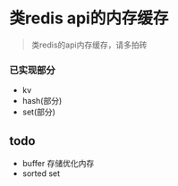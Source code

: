 #  类redis api的内存缓存

>类redis的api内存缓存，请多拍砖

###  已实现部分
* kv
* hash(部分)
* set(部分)
    
##   todo

*  buffer 存储优化内存
*  sorted set
